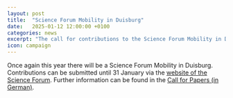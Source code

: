 ```yaml
---
layout: post
title:  "Science Forum Mobility in Duisburg"
date:   2025-01-12 12:00:00 +0100
categories: news
excerpt: "The call for contributions to the Science Forum Mobility in Duisburg runs until 31 January."
icon: campaign
---
```


Once again this year there will be a Science Forum Mobility in Duisburg. Contributions can be submitted until 31 January via the [website of the Science Forum](https://wifo-mobilitaet.de/). Further information can be found in the [Call for Papers (in German)](https://wifo-mobilitaet.de/wp-content/uploads/2024/10/Call-for-Papers-17.-Wissenschaftsforum-Mobilitaet-2025.pdf).
